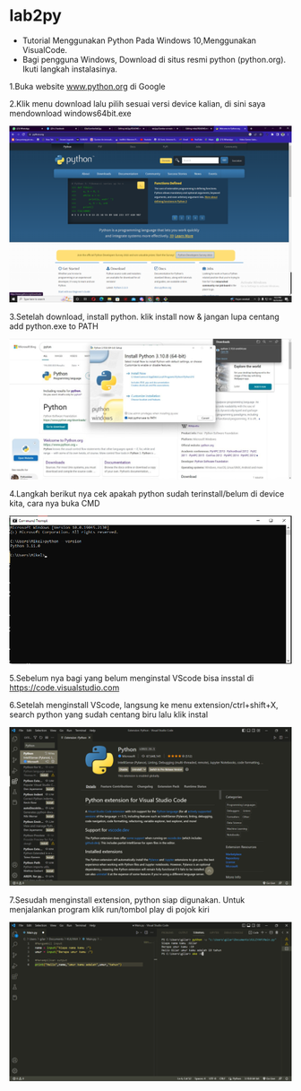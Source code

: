 # lab2py
-   Tutorial Menggunakan Python Pada Windows 10,Menggunakan VisualCode.
-   Bagi pengguna Windows, Download di situs resmi python (python.org). Ikuti langkah instalasinya.

1.Buka website www.python.org di Google

2.Klik menu download lalu pilih sesuai versi device kalian, di sini saya mendownload windows64bit.exe

![](Gambar/bahan%205%20python.png)

3.Setelah download, install python. klik install now & jangan lupa centang add python.exe to PATH

![](Gambar/bahan%203%20ptyhon.jpeg)

4.Langkah berikut nya cek apakah python sudah terinstall/belum di device kita, cara nya buka CMD

![](Gambar/bahan%201%20ptython.png)

5.Sebelum nya bagi yang belum menginstal VScode bisa insstal di https://code.visualstudio.com

6.Setelah menginstall VScode, langsung ke menu extension/ctrl+shift+X, search python yang sudah centang biru lalu klik instal

![](Gambar/gambar%206%20python.png)

7.Sesudah menginstall extension, python siap digunakan. Untuk menjalankan program klik run/tombol play di pojok kiri

![](Gambar/bahan%204%20python.png)


